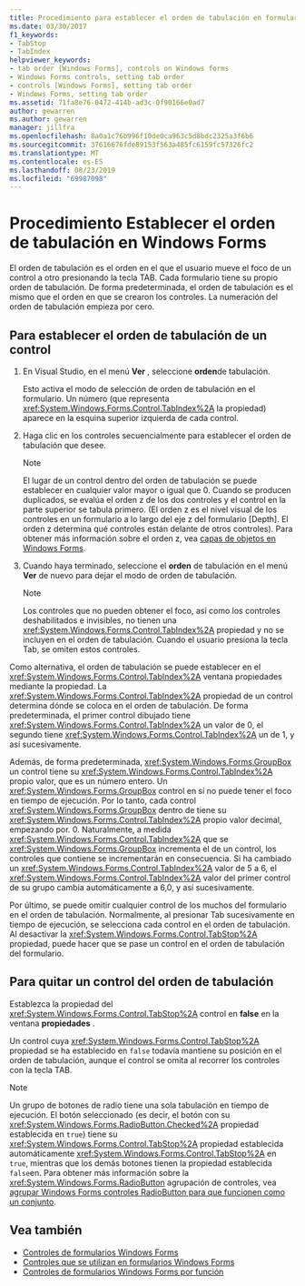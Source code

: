 ```yaml
---
title: Procedimiento para establecer el orden de tabulación en formularios Windows Forms
ms.date: 03/30/2017
f1_keywords:
- TabStop
- TabIndex
helpviewer_keywords:
- tab order [Windows Forms], controls on Windows forms
- Windows Forms controls, setting tab order
- controls [Windows Forms], setting tab order
- Windows Forms, setting tab order
ms.assetid: 71fa8e76-0472-414b-ad3c-0f90166e0ad7
author: gewarren
ms.author: gewarren
manager: jillfra
ms.openlocfilehash: 8a0a1c76b996f10de0ca963c5d8bdc2325a3f6b6
ms.sourcegitcommit: 37616676fde89153f563a485fc6159fc57326fc2
ms.translationtype: MT
ms.contentlocale: es-ES
ms.lasthandoff: 08/23/2019
ms.locfileid: "69987098"
---
```

# <a name="how-to-set-the-tab-order-on-windows-forms"></a>Procedimiento Establecer el orden de tabulación en Windows Forms

El orden de tabulación es el orden en el que el usuario mueve el foco de un control a otro presionando la tecla TAB. Cada formulario tiene su propio orden de tabulación. De forma predeterminada, el orden de tabulación es el mismo que el orden en que se crearon los controles. La numeración del orden de tabulación empieza por cero.

## <a name="to-set-the-tab-order-of-a-control"></a>Para establecer el orden de tabulación de un control

1. En Visual Studio, en el menú **Ver** , seleccione **orden**de tabulación.

   Esto activa el modo de selección de orden de tabulación en el formulario. Un número (que representa <xref:System.Windows.Forms.Control.TabIndex%2A> la propiedad) aparece en la esquina superior izquierda de cada control.

2. Haga clic en los controles secuencialmente para establecer el orden de tabulación que desee.

   > [!NOTE]
   > El lugar de un control dentro del orden de tabulación se puede establecer en cualquier valor mayor o igual que 0. Cuando se producen duplicados, se evalúa el orden z de los dos controles y el control en la parte superior se tabula primero. (El orden z es el nivel visual de los controles en un formulario a lo largo del eje z del formulario [Depth]. El orden z determina qué controles están delante de otros controles). Para obtener más información sobre el orden z, vea [capas de objetos en Windows Forms](how-to-layer-objects-on-windows-forms.md).

3. Cuando haya terminado, seleccione el **orden** de tabulación en el menú **Ver** de nuevo para dejar el modo de orden de tabulación.

   > [!NOTE]
   > Los controles que no pueden obtener el foco, así como los controles deshabilitados e invisibles, no tienen una <xref:System.Windows.Forms.Control.TabIndex%2A> propiedad y no se incluyen en el orden de tabulación. Cuando el usuario presiona la tecla Tab, se omiten estos controles.

Como alternativa, el orden de tabulación se puede establecer en el <xref:System.Windows.Forms.Control.TabIndex%2A> ventana propiedades mediante la propiedad. La <xref:System.Windows.Forms.Control.TabIndex%2A> propiedad de un control determina dónde se coloca en el orden de tabulación. De forma predeterminada, el primer control dibujado tiene <xref:System.Windows.Forms.Control.TabIndex%2A> un valor de 0, el segundo tiene <xref:System.Windows.Forms.Control.TabIndex%2A> un de 1, y así sucesivamente.

Además, de forma predeterminada, <xref:System.Windows.Forms.GroupBox> un control tiene su <xref:System.Windows.Forms.Control.TabIndex%2A> propio valor, que es un número entero. Un <xref:System.Windows.Forms.GroupBox> control en sí no puede tener el foco en tiempo de ejecución. Por lo tanto, cada control <xref:System.Windows.Forms.GroupBox> dentro de tiene su <xref:System.Windows.Forms.Control.TabIndex%2A> propio valor decimal, empezando por. 0. Naturalmente, a medida <xref:System.Windows.Forms.Control.TabIndex%2A> que se <xref:System.Windows.Forms.GroupBox> incrementa el de un control, los controles que contiene se incrementarán en consecuencia. Si ha cambiado un <xref:System.Windows.Forms.Control.TabIndex%2A> valor de 5 a 6, el <xref:System.Windows.Forms.Control.TabIndex%2A> valor del primer control de su grupo cambia automáticamente a 6,0, y así sucesivamente.

Por último, se puede omitir cualquier control de los muchos del formulario en el orden de tabulación. Normalmente, al presionar Tab sucesivamente en tiempo de ejecución, se selecciona cada control en el orden de tabulación. Al desactivar la <xref:System.Windows.Forms.Control.TabStop%2A> propiedad, puede hacer que se pase un control en el orden de tabulación del formulario.

## <a name="to-remove-a-control-from-the-tab-order"></a>Para quitar un control del orden de tabulación

Establezca la propiedad del <xref:System.Windows.Forms.Control.TabStop%2A> control en **false** en la ventana **propiedades** .

Un control cuya <xref:System.Windows.Forms.Control.TabStop%2A> propiedad se ha establecido en `false` todavía mantiene su posición en el orden de tabulación, aunque el control se omita al recorrer los controles con la tecla TAB.

> [!NOTE]
> Un grupo de botones de radio tiene una sola tabulación en tiempo de ejecución. El botón seleccionado (es decir, el botón con su <xref:System.Windows.Forms.RadioButton.Checked%2A> propiedad establecida en `true`) tiene su <xref:System.Windows.Forms.Control.TabStop%2A> propiedad establecida automáticamente <xref:System.Windows.Forms.Control.TabStop%2A> en `true`, mientras que los demás botones tienen la propiedad establecida `false`en. Para obtener más información sobre la <xref:System.Windows.Forms.RadioButton> agrupación de controles, vea [agrupar Windows Forms controles RadioButton para que funcionen como un conjunto](how-to-group-windows-forms-radiobutton-controls-to-function-as-a-set.md).

## <a name="see-also"></a>Vea también

- [Controles de formularios Windows Forms](index.md)
- [Controles que se utilizan en formularios Windows Forms](controls-to-use-on-windows-forms.md)
- [Controles de formularios Windows Forms por función](windows-forms-controls-by-function.md)
